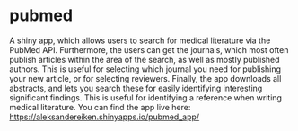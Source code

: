 # pubmed

A shiny app, which allows users to search for medical literature via the PubMed API. 
Furthermore, the users can get the journals, which most often publish articles within
the area of the search, as well as mostly published authors. This is useful for selecting
which journal you need for publishing your new article, or for selecting reviewers. 
Finally, the app downloads all abstracts, and lets you search these for easily identifying
interesting significant findings. This is useful for identifying a reference when writing
medical literature. You can find the app live here: https://aleksandereiken.shinyapps.io/pubmed_app/

